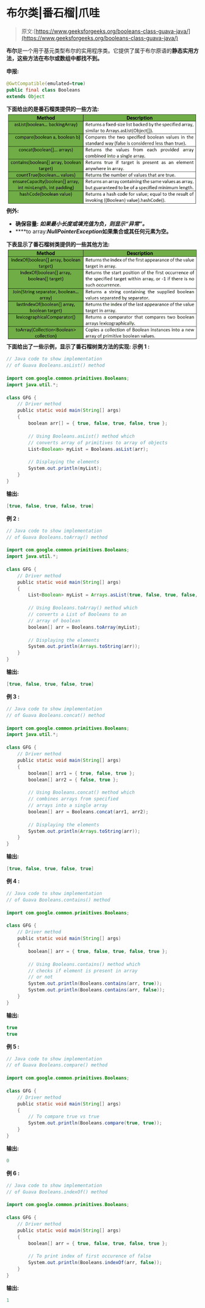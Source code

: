# 布尔类|番石榴|爪哇

> 原文:[https://www.geeksforgeeks.org/booleans-class-guava-java/](https://www.geeksforgeeks.org/booleans-class-guava-java/)

**布尔**是一个用于基元类型布尔的实用程序类。它提供了属于布尔原语的**静态实用方法，这些方法在布尔或数组中都找不到。**

****申报:****

```java
@GwtCompatible(emulated=true)
public final class Booleans
extends Object 
```

**下面给出的是番石榴类提供的一些方法:
![](img/b82f16460c4d67a34144e9ce94ee818b.png)
**例外:****

*   ****确保容量:** *如果最小长度或填充值为负，则显示“异常”。***
*   ****to array:***NullPointerException*如果集合或其任何元素为空。**

**下表显示了番石榴树类提供的一些其他方法:
![](img/90f229697fdfe9ebf23f07dbc19c3c79.png)
下面给出了一些示例，显示了番石榴树类方法的实现:
**示例 1 :****

```java
// Java code to show implementation
// of Guava Booleans.asList() method

import com.google.common.primitives.Booleans;
import java.util.*;

class GFG {
    // Driver method
    public static void main(String[] args)
    {
        boolean arr[] = { true, false, true, false, true };

        // Using Booleans.asList() method which
        // converts array of primitives to array of objects
        List<Boolean> myList = Booleans.asList(arr);

        // Displaying the elements
        System.out.println(myList);
    }
}
```

**输出:**

```java
[true, false, true, false, true] 
```

****例 2 :****

```java
// Java code to show implementation
// of Guava Booleans.toArray() method

import com.google.common.primitives.Booleans;
import java.util.*;

class GFG {
    // Driver method
    public static void main(String[] args)
    {
        List<Boolean> myList = Arrays.asList(true, false, true, false, true);

        // Using Booleans.toArray() method which
        // converts a List of Booleans to an
        // array of boolean
        boolean[] arr = Booleans.toArray(myList);

        // Displaying the elements
        System.out.println(Arrays.toString(arr));
    }
}
```

**输出:**

```java
[true, false, true, false, true] 
```

****例 3 :****

```java
// Java code to show implementation
// of Guava Booleans.concat() method

import com.google.common.primitives.Booleans;
import java.util.*;

class GFG {
    // Driver method
    public static void main(String[] args)
    {
        boolean[] arr1 = { true, false, true };
        boolean[] arr2 = { false, true };

        // Using Booleans.concat() method which
        // combines arrays from specified
        // arrays into a single array
        boolean[] arr = Booleans.concat(arr1, arr2);

        // Displaying the elements
        System.out.println(Arrays.toString(arr));
    }
}
```

**输出:**

```java
[true, false, true, false, true] 
```

****例 4 :****

```java
// Java code to show implementation
// of Guava Booleans.contains() method

import com.google.common.primitives.Booleans;

class GFG {
    // Driver method
    public static void main(String[] args)
    {
        boolean[] arr = { true, false, true, false, true };

        // Using Booleans.contains() method which
        // checks if element is present in array
        // or not
        System.out.println(Booleans.contains(arr, true));
        System.out.println(Booleans.contains(arr, false));
    }
}
```

**输出:**

```java
true
true 
```

****例 5 :****

```java
// Java code to show implementation
// of Guava Booleans.compare() method

import com.google.common.primitives.Booleans;

class GFG {
    // Driver method
    public static void main(String[] args)
    {
        // To compare true vs true
        System.out.println(Booleans.compare(true, true));
    }
}
```

**输出:**

```java
0 
```

****例 6 :****

```java
// Java code to show implementation
// of Guava Booleans.indexOf() method

import com.google.common.primitives.Booleans;

class GFG {
    // Driver method
    public static void main(String[] args)
    {
        boolean[] arr = { true, false, true, false, true };

        // To print index of first occurence of false
        System.out.println(Booleans.indexOf(arr, false));
    }
}
```

**输出:**

```java
1 
```